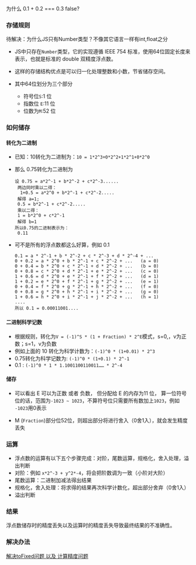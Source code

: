 为什么 0.1 + 0.2 === 0.3   false?

### 存储规则

待解决：为什么JS只有Number类型？不像其它语言一样有int,float之分

+ JS中只存在`Number`类型，它的实现遵循 IEEE 754 标准，使用64位固定长度来表示，也就是标准的 double 双精度浮点数。
+ 这样的存储结构优点是可以归一化处理整数和小数，节省储存空间。

+ 其中64位划分为三个部分
  + 符号位`S`:1 位
  + 指数位 `E`:11 位
  + 位数为`M`:52 位



### 如何储存

#### 转化为二进制

+ 已知：10转化为二进制为：`10 = 1*2^3+0*2^2+1*2^1+0*2^0`

+ 那么 0.75转化为二进制为

  ```
  设 0.75 = a*2^-1 + b*2^-2 + c*2^-3......
   两边同时乘以二得：
    1+0.5 = a*2^0 + b*2^-1 + c*2^-2.....
   解得 a=1;
   0.5 = b*2^-1 + c*2^-2.....
   乘以二得：
   1 = b*2^0 + c*2^-1
   解得 b=1
  所以0.75的二进制表示为：
   0.11
  ```

+ 可不是所有的浮点数都这么好算，例如 0.1

  ```
  0.1 = a * 2^-1 + b * 2^-2 + c * 2^-3 + d * 2^-4 + ...
  0 + 0.2 = a * 2^0 + b * 2^-1 + c * 2^-2 + ...   (a = 0)
  0 + 0.4 = b * 2^0 + c * 2^-1 + d * 2^-2 + ...   (b = 0)
  0 + 0.8 = c * 2^0 + d * 2^-1 + e * 2^-2 + ...   (c = 0)
  1 + 0.6 = d * 2^0 + e * 2^-1 + f * 2^-2 + ...   (d = 1)
  1 + 0.2 = e * 2^0 + f * 2^-1 + g * 2^-2 + ...   (e = 1)
  0 + 0.4 = f * 2^0 + g * 2^-1 + h * 2^-2 + ...   (f = 0)
  0 + 0.8 = g * 2^0 + h * 2^-1 + i * 2^-2 + ...   (g = 0)
  1 + 0.6 = h * 2^0 + i * 2^-1 + j * 2^-2 + ...   (h = 1)
  ....
  所以 0.1 = 0.00011001....
  ```

#### 二进制科学记数

+ 根据规则，转化为`V = (-1)^S * (1 + Fraction) * 2^E`模式，s=0,，v为正数；s=1，v为负数
+ 例如上面的 10 转化为科学计数为：`(-1)^0 * (1+0.01) * 2^3`
+ 0.75转化为科学记数为: `(-1)^0 * (1+0.1) * 2^-1`
+ 0.1 : `(-1)^0 * 1 * 1.1001100110011…… * 2^-4`



#### 储存

+ 可以看出 E 可以为正数 或者 负数， 但分配给 E 的内存为11 位， 算一位符号位的话，范围为`-1023 ~ 1023`，不算符号位只需要所有数加上`1023`，例如 `-1023`用0表示 

+ M (`Fraction`)部分位52位，则超出部分将进行舍入（0舍1入），就会发生精度丢失



### 运算

+ 浮点数的运算有以下五个步骤完成：对阶，尾数运算，规格化，舍入处理，溢出判断
+ 对阶：例如 `x*2^-3 + y^2*-4`，将会把阶数调为一致（小阶对大阶）
+ 尾数运算：二进制加减法得出结果
+ 规格化，舍入处理：将求得的结果再次科学计数化，超出部分舍弃（0舍1入）
+ 溢出判断



### 结果

浮点数储存时的精度丢失以及运算时的精度丢失导致最终结果的不准确性。



### 解决办法

[解决toFixed问题 以及 计算精度问题](https://juejin.cn/post/6844903572979597319#heading-8)

